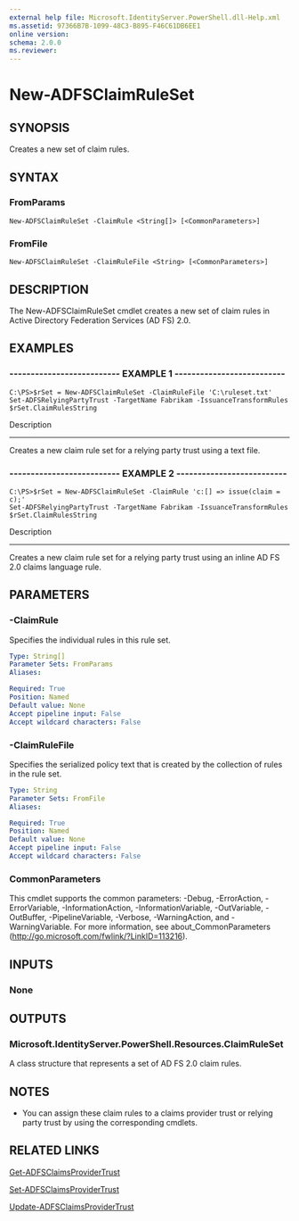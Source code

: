 ```yaml
---
external help file: Microsoft.IdentityServer.PowerShell.dll-Help.xml
ms.assetid: 97366B7B-1099-48C3-B895-F46C61DB6EE1
online version: 
schema: 2.0.0
ms.reviewer:
---
```


# New-ADFSClaimRuleSet

## SYNOPSIS
Creates a new set of claim rules.

## SYNTAX

### FromParams
```
New-ADFSClaimRuleSet -ClaimRule <String[]> [<CommonParameters>]
```

### FromFile
```
New-ADFSClaimRuleSet -ClaimRuleFile <String> [<CommonParameters>]
```

## DESCRIPTION
The New-ADFSClaimRuleSet cmdlet creates a new set of claim rules in Active Directory Federation Services (AD FS) 2.0.

## EXAMPLES

### -------------------------- EXAMPLE 1 --------------------------
```
C:\PS>$rSet = New-ADFSClaimRuleSet -ClaimRuleFile 'C:\ruleset.txt'
Set-ADFSRelyingPartyTrust -TargetName Fabrikam -IssuanceTransformRules $rSet.ClaimRulesString
```

Description

-----------

Creates a new claim rule set for a relying party trust using a text file.

### -------------------------- EXAMPLE 2 --------------------------
```
C:\PS>$rSet = New-ADFSClaimRuleSet -ClaimRule 'c:[] => issue(claim = c);'
Set-ADFSRelyingPartyTrust -TargetName Fabrikam -IssuanceTransformRules $rSet.ClaimRulesString
```

Description

-----------

Creates a new claim rule set for a relying party trust using an inline AD FS 2.0 claims language rule.

## PARAMETERS

### -ClaimRule
Specifies the individual rules in this rule set.

```yaml
Type: String[]
Parameter Sets: FromParams
Aliases: 

Required: True
Position: Named
Default value: None
Accept pipeline input: False
Accept wildcard characters: False
```

### -ClaimRuleFile
Specifies the serialized policy text that is created by the collection of rules in the rule set.

```yaml
Type: String
Parameter Sets: FromFile
Aliases: 

Required: True
Position: Named
Default value: None
Accept pipeline input: False
Accept wildcard characters: False
```

### CommonParameters
This cmdlet supports the common parameters: -Debug, -ErrorAction, -ErrorVariable, -InformationAction, -InformationVariable, -OutVariable, -OutBuffer, -PipelineVariable, -Verbose, -WarningAction, and -WarningVariable. For more information, see about_CommonParameters (http://go.microsoft.com/fwlink/?LinkID=113216).

## INPUTS

### None

## OUTPUTS

### Microsoft.IdentityServer.PowerShell.Resources.ClaimRuleSet
A class structure that represents a set of AD FS 2.0 claim rules.

## NOTES
* You can assign these claim rules to a claims provider trust or relying party trust by using the corresponding cmdlets.

## RELATED LINKS

[Get-ADFSClaimsProviderTrust](./Get-ADFSClaimsProviderTrust.md)

[Set-ADFSClaimsProviderTrust](./Set-ADFSClaimsProviderTrust.md)

[Update-ADFSClaimsProviderTrust](./Update-ADFSClaimsProviderTrust.md)

